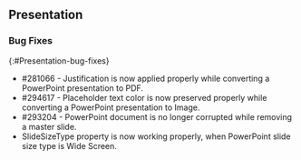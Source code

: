## Presentation

### Bug Fixes
{:#Presentation-bug-fixes}

* \#281066 - Justification is now applied properly while converting a PowerPoint presentation to PDF.
* \#294617 - Placeholder text color is now preserved properly while converting a PowerPoint presentation to Image.
* \#293204 - PowerPoint document is no longer corrupted while removing a master slide.
* SlideSizeType property is now working properly, when PowerPoint slide size type is Wide Screen.